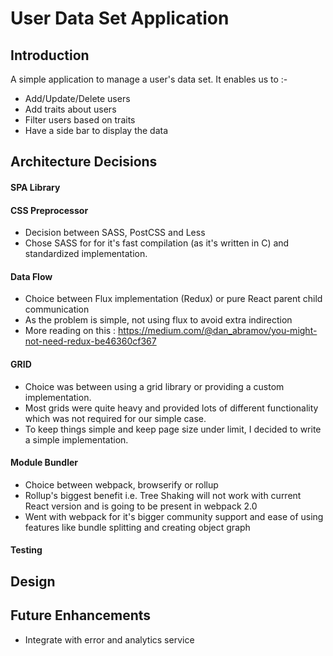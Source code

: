 # User Data Set Application

## Introduction
A simple application to manage a user's data set. It enables us to :-
* Add/Update/Delete users
* Add traits about users
* Filter users based on traits
* Have a side bar to display the data

## Architecture Decisions
#### SPA Library

#### CSS Preprocessor
* Decision between SASS, PostCSS and Less
* Chose SASS for for it's fast compilation (as it's written in C) and standardized implementation.

#### Data Flow
* Choice between Flux implementation (Redux) or pure React parent child communication
* As the problem is simple, not using flux to avoid extra indirection
* More reading on this : https://medium.com/@dan_abramov/you-might-not-need-redux-be46360cf367

#### GRID
* Choice was between using a grid library or providing a custom implementation.
* Most grids were quite heavy and provided lots of different functionality
 which was not required for our simple case.
* To keep things simple and keep page size under limit, I decided to write a simple implementation.

#### Module Bundler
* Choice between webpack, browserify or rollup
* Rollup's biggest benefit i.e. Tree Shaking will not work with current React version
and is going to be present in webpack 2.0
* Went with webpack for it's bigger community support and
 ease of using features like bundle splitting and creating object graph

 #### Testing

## Design

## Future Enhancements
* Integrate with error and analytics service